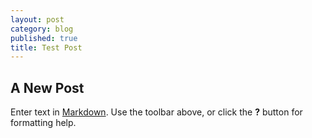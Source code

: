 ```yaml
---
layout: post
category: blog
published: true
title: Test Post
---
```


## A New Post

Enter text in [Markdown](http://daringfireball.net/projects/markdown/). Use the toolbar above, or click the **?** button for formatting help.